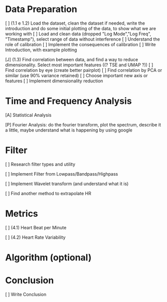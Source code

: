 # Data Preparation
[ ] (1.1 e 1.2) Load the dataset, clean the dataset if needed, write the introduction and do some initial plotting of the data, to show what we are working with
	[ ] Load and clean data (dropped "Log Mode","Log Freq", "Timestamp"), select range of data without interference
	[ ] Understand the role of calibration
	[ ] Implement the consequences of calibration
	[ ] Write Introduction, with example plotting

[J] (1.3) Find correlation between data, and find a way to reduce dimensionality. Select most important features ((? TSE and UMAP ?))
	[ ] Find correlation by eye (create better pairplot)
	[ ] Find correlation by PCA or similar (use 90% variance retained)
	[ ] Choose important new axis or features
	[ ] Implement dimensionality reduction

# Time and Frequency Analysis
[A] Statistical Analysis

[P] Fourier Analysis: do the fourier transform, plot the spectrum, describe it a little, maybe understand what is happening by using google

# Filter
[ ] Research filter types and utility

[ ] Implement Filter from Lowpass/Bandpass/Highpass

[ ] Implement Wavelet transform (and understand what it is)

[ ] Find another method to extrapolate HR

# Metrics

[ ] (4.1) Heart Beat per Minute

[ ] (4.2) Heart Rate Variability

# Algorithm (optional)

# Conclusion

[ ] Write Conclusion
